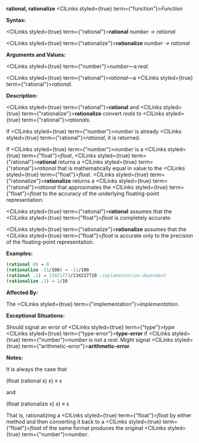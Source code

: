 **rational, rationalize** <ClLinks styled={true} term={"function"}><i>Function</i></ClLinks> 



**Syntax:** 



<ClLinks styled={true} term={"rational"}><b>rational</b></ClLinks> *number → rational* 



<ClLinks styled={true} term={"rationalize"}><b>rationalize</b></ClLinks> *number → rational* 



**Arguments and Values:** 



<ClLinks styled={true} term={"number"}><i>number</i></ClLinks>—a *real*. 



<ClLinks styled={true} term={"rational"}><i>rational</i></ClLinks>—a <ClLinks styled={true} term={"rational"}><i>rational</i></ClLinks>. 



**Description:** 



<ClLinks styled={true} term={"rational"}><b>rational</b></ClLinks> and <ClLinks styled={true} term={"rationalize"}><b>rationalize</b></ClLinks> convert *reals* to <ClLinks styled={true} term={"rational"}><i>rationals</i></ClLinks>. 



If <ClLinks styled={true} term={"number"}><i>number</i></ClLinks> is already <ClLinks styled={true} term={"rational"}><i>rational</i></ClLinks>, it is returned. 



If <ClLinks styled={true} term={"number"}><i>number</i></ClLinks> is a <ClLinks styled={true} term={"float"}><i>float</i></ClLinks>, <ClLinks styled={true} term={"rational"}><b>rational</b></ClLinks> returns a <ClLinks styled={true} term={"rational"}><i>rational</i></ClLinks> that is mathematically equal in value to the <ClLinks styled={true} term={"float"}><i>float</i></ClLinks>. <ClLinks styled={true} term={"rationalize"}><b>rationalize</b></ClLinks> returns a <ClLinks styled={true} term={"rational"}><i>rational</i></ClLinks> that approximates the <ClLinks styled={true} term={"float"}><i>float</i></ClLinks> to the accuracy of the underlying floating-point representation. 



<ClLinks styled={true} term={"rational"}><b>rational</b></ClLinks> assumes that the <ClLinks styled={true} term={"float"}><i>float</i></ClLinks> is completely accurate. 



<ClLinks styled={true} term={"rationalize"}><b>rationalize</b></ClLinks> assumes that the <ClLinks styled={true} term={"float"}><i>float</i></ClLinks> is accurate only to the precision of the floating-point representation. 



**Examples:**
```lisp
(rational 0) → 0 
(rationalize -11/100) → -11/100 
(rational .1) → 13421773/134217728 ;implementation-dependent 
(rationalize .1) → 1/10 
```
**Affected By:** 



The <ClLinks styled={true} term={"implementation"}><i>implementation</i></ClLinks>. 



**Exceptional Situations:** 



Should signal an error of <ClLinks styled={true} term={"type"}><i>type</i></ClLinks> <ClLinks styled={true} term={"type-error"}><b>type-error</b></ClLinks> if <ClLinks styled={true} term={"number"}><i>number</i></ClLinks> is not a *real*. Might signal <ClLinks styled={true} term={"arithmetic-error"}><b>arithmetic-error</b></ClLinks>. 



 



 



**Notes:** 



It is always the case that 



(float (rational x) x) *≡* x 



and 



(float (rationalize x) x) *≡* x 



That is, rationalizing a <ClLinks styled={true} term={"float"}><i>float</i></ClLinks> by either method and then converting it back to a <ClLinks styled={true} term={"float"}><i>float</i></ClLinks> of the same format produces the original <ClLinks styled={true} term={"number"}><i>number</i></ClLinks>. 



